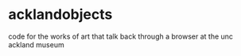 # acklandobjects
code for the works of art that talk back through a browser at the unc ackland museum
